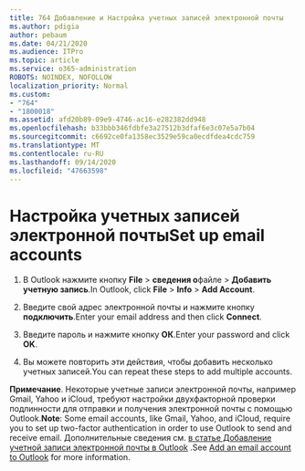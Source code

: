 ```yaml
---
title: 764 Добавление и Настройка учетных записей электронной почты
ms.author: pdigia
author: pebaum
ms.date: 04/21/2020
ms.audience: ITPro
ms.topic: article
ms.service: o365-administration
ROBOTS: NOINDEX, NOFOLLOW
localization_priority: Normal
ms.custom:
- "764"
- "1800018"
ms.assetid: afd20b89-09e9-4746-ac16-e282382dd948
ms.openlocfilehash: b33bbb346fdbfe3a27512b3dfaf6e3c07e5a7b04
ms.sourcegitcommit: c6692ce0fa1358ec3529e59ca0ecdfdea4cdc759
ms.translationtype: MT
ms.contentlocale: ru-RU
ms.lasthandoff: 09/14/2020
ms.locfileid: "47663598"
---
```

# <a name="set-up-email-accounts"></a><span data-ttu-id="1a536-102">Настройка учетных записей электронной почты</span><span class="sxs-lookup"><span data-stu-id="1a536-102">Set up email accounts</span></span>

1. <span data-ttu-id="1a536-103">В Outlook нажмите кнопку **File**  >  **сведения о**файле  >  **Добавить учетную запись**.</span><span class="sxs-lookup"><span data-stu-id="1a536-103">In Outlook, click **File** > **Info** > **Add Account**.</span></span>

2. <span data-ttu-id="1a536-104">Введите свой адрес электронной почты и нажмите кнопку **подключить**.</span><span class="sxs-lookup"><span data-stu-id="1a536-104">Enter your email address and then click **Connect**.</span></span>

3. <span data-ttu-id="1a536-105">Введите пароль и нажмите кнопку **ОК**.</span><span class="sxs-lookup"><span data-stu-id="1a536-105">Enter your password and click **OK**.</span></span>

4. <span data-ttu-id="1a536-106">Вы можете повторить эти действия, чтобы добавить несколько учетных записей.</span><span class="sxs-lookup"><span data-stu-id="1a536-106">You can repeat these steps to add multiple accounts.</span></span>

<span data-ttu-id="1a536-107">**Примечание**. Некоторые учетные записи электронной почты, например Gmail, Yahoo и iCloud, требуют настройки двухфакторной проверки подлинности для отправки и получения электронной почты с помощью Outlook.</span><span class="sxs-lookup"><span data-stu-id="1a536-107">**Note**: Some email accounts, like Gmail, Yahoo, and iCloud, require you to set up two-factor authentication in order to use Outlook to send and receive email.</span></span> <span data-ttu-id="1a536-108">Дополнительные сведения см. [в статье Добавление учетной записи электронной почты в Outlook](https://support.office.com/article/6e27792a-9267-4aa4-8bb6-c84ef146101b.aspx) .</span><span class="sxs-lookup"><span data-stu-id="1a536-108">See [Add an email account to Outlook](https://support.office.com/article/6e27792a-9267-4aa4-8bb6-c84ef146101b.aspx) for more information.</span></span>
  